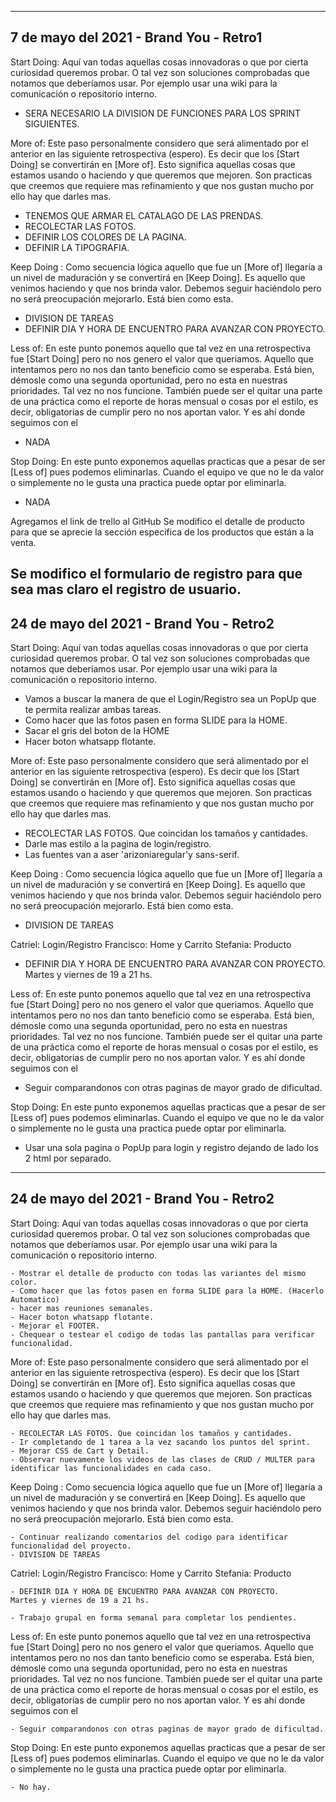 ---------------------------------------------------------------------------------------------------------------------------------------------
7 de mayo del 2021 - Brand You - Retro1
---------------------------------------------------------------------------------------------------------------------------------------------
Start Doing: Aquí van todas aquellas cosas innovadoras o que por cierta curiosidad queremos probar. O tal vez son soluciones comprobadas que notamos que deberíamos usar. Por ejemplo usar una wiki para la comunicación o repositorio interno.

- SERA NECESARIO LA DIVISION DE FUNCIONES PARA LOS SPRINT SIGUIENTES.


More of: Este paso personalmente considero que será alimentado por el anterior en las siguiente retrospectiva (espero). Es decir que los [Start Doing] se convertirán en [More of]. Esto significa aquellas cosas que estamos usando o haciendo y que queremos que mejoren. Son practicas que creemos que requiere mas refinamiento y que nos gustan mucho por ello hay que darles mas.

- TENEMOS QUE ARMAR EL CATALAGO DE LAS PRENDAS.
- RECOLECTAR LAS FOTOS.
- DEFINIR LOS COLORES DE LA PAGINA.
- DEFINIR LA TIPOGRAFIA.

Keep Doing : Como secuencia lógica aquello que fue un [More of] llegaría a un nivel de maduración y se convertirá en [Keep Doing]. Es aquello que venimos haciendo y que nos brinda valor. Debemos seguir haciéndolo pero no será preocupación mejorarlo. Está bien como esta.

- DIVISION DE TAREAS
- DEFINIR DIA Y HORA DE ENCUENTRO PARA AVANZAR CON PROYECTO.

Less of: En este punto ponemos aquello que tal vez en una retrospectiva fue [Start Doing] pero no nos genero el valor que queriamos. Aquello que intentamos pero no nos dan tanto beneficio como se esperaba. Está bien, démosle como una segunda oportunidad, pero no esta en nuestras prioridades. Tal vez no nos funcione. También puede ser el quitar una parte de una práctica como el reporte de horas mensual o cosas por el estilo, es decir, obligatorias de cumplir pero no nos aportan valor. Y es ahí donde seguimos con el

- NADA

Stop Doing: En este punto exponemos aquellas practicas que a pesar de ser [Less of] pues podemos eliminarlas. Cuando el equipo ve que no le da valor o simplemente no le gusta una practica puede optar por eliminarla.

- NADA


Agregamos el link de trello al GitHub
Se modifico el detalle de producto para que se aprecie la sección especifica de los productos que están a la venta.

Se modifico el formulario de registro para que sea mas claro el registro de usuario.
---------------------------------------------------------------------------------------------------------------------------------------------
24 de mayo del 2021 - Brand You - Retro2
---------------------------------------------------------------------------------------------------------------------------------------------
Start Doing: Aquí van todas aquellas cosas innovadoras o que por cierta curiosidad queremos probar. O tal vez son soluciones comprobadas que notamos que deberíamos usar. Por ejemplo usar una wiki para la comunicación o repositorio interno.

- Vamos a buscar la manera de que el Login/Registro sea un PopUp que te permita realizar ambas tareas.
- Como hacer que las fotos pasen en forma SLIDE para la HOME.
- Sacar el gris del boton de la HOME
- Hacer boton whatsapp flotante.

More of: Este paso personalmente considero que será alimentado por el anterior en las siguiente retrospectiva (espero). Es decir que los [Start Doing] se convertirán en [More of]. Esto significa aquellas cosas que estamos usando o haciendo y que queremos que mejoren. Son practicas que creemos que requiere mas refinamiento y que nos gustan mucho por ello hay que darles mas.

- RECOLECTAR LAS FOTOS. Que coincidan los tamaños y cantidades.
- Darle mas estilo a la pagina de login/registro.
- Las fuentes van a aser 'arizoniaregular'y sans-serif.

Keep Doing : Como secuencia lógica aquello que fue un [More of] llegaría a un nivel de maduración y se convertirá en [Keep Doing]. Es aquello que venimos haciendo y que nos brinda valor. Debemos seguir haciéndolo pero no será preocupación mejorarlo. Está bien como esta.

- DIVISION DE TAREAS

Catriel: Login/Registro
Francisco: Home y Carrito
Stefania: Producto

- DEFINIR DIA Y HORA DE ENCUENTRO PARA AVANZAR CON PROYECTO.
Martes y viernes de 19 a 21 hs.

Less of: En este punto ponemos aquello que tal vez en una retrospectiva fue [Start Doing] pero no nos genero el valor que queriamos. Aquello que intentamos pero no nos dan tanto beneficio como se esperaba. Está bien, démosle como una segunda oportunidad, pero no esta en nuestras prioridades. Tal vez no nos funcione. También puede ser el quitar una parte de una práctica como el reporte de horas mensual o cosas por el estilo, es decir, obligatorias de cumplir pero no nos aportan valor. Y es ahí donde seguimos con el

- Seguir comparandonos con otras paginas de mayor grado de dificultad.


Stop Doing: En este punto exponemos aquellas practicas que a pesar de ser [Less of] pues podemos eliminarlas. Cuando el equipo ve que no le da valor o simplemente no le gusta una practica puede optar por eliminarla.

- Usar una sola pagina o PopUp para login y registro dejando de lado los 2 html por separado.


---------------------------------------------------------------------------------------------------------------------------------------------
24 de mayo del 2021 - Brand You - Retro2
---------------------------------------------------------------------------------------------------------------------------------------------
Start Doing: Aquí van todas aquellas cosas innovadoras o que por cierta curiosidad queremos probar. O tal vez son soluciones comprobadas que notamos que deberíamos usar. Por ejemplo usar una wiki para la comunicación o repositorio interno.

    - Mostrar el detalle de producto con todas las variantes del mismo color.
    - Como hacer que las fotos pasen en forma SLIDE para la HOME. (Hacerlo Automatico)
    - hacer mas reuniones semanales.
    - Hacer boton whatsapp flotante.
    - Mejorar el FOOTER.
    - Chequear o testear el codigo de todas las pantallas para verificar funcionalidad.

More of: Este paso personalmente considero que será alimentado por el anterior en las siguiente retrospectiva (espero). Es decir que los [Start Doing] se convertirán en [More of]. Esto significa aquellas cosas que estamos usando o haciendo y que queremos que mejoren. Son practicas que creemos que requiere mas refinamiento y que nos gustan mucho por ello hay que darles mas.


    - RECOLECTAR LAS FOTOS. Que coincidan los tamaños y cantidades.
    - Ir completando de 1 tarea a la vez sacando los puntos del sprint.
    - Mejorar CSS de Cart y Detail.
    - Observar nuevamente los videos de las clases de CRUD / MULTER para identificar las funcionalidades en cada caso.

Keep Doing : Como secuencia lógica aquello que fue un [More of] llegaría a un nivel de maduración y se convertirá en [Keep Doing]. Es aquello que venimos haciendo y que nos brinda valor. Debemos seguir haciéndolo pero no será preocupación mejorarlo. Está bien como esta.

    - Continuar realizando comentarios del codigo para identificar funcionalidad del proyecto.
    - DIVISION DE TAREAS

Catriel: Login/Registro
Francisco: Home y Carrito
Stefania: Producto

    - DEFINIR DIA Y HORA DE ENCUENTRO PARA AVANZAR CON PROYECTO.
    Martes y viernes de 19 a 21 hs.

    - Trabajo grupal en forma semanal para completar los pendientes.

Less of: En este punto ponemos aquello que tal vez en una retrospectiva fue [Start Doing] pero no nos genero el valor que queriamos. Aquello que intentamos pero no nos dan tanto beneficio como se esperaba. Está bien, démosle como una segunda oportunidad, pero no esta en nuestras prioridades. Tal vez no nos funcione. También puede ser el quitar una parte de una práctica como el reporte de horas mensual o cosas por el estilo, es decir, obligatorias de cumplir pero no nos aportan valor. Y es ahí donde seguimos con el

    - Seguir comparandonos con otras paginas de mayor grado de dificultad.

Stop Doing: En este punto exponemos aquellas practicas que a pesar de ser [Less of] pues podemos eliminarlas. Cuando el equipo ve que no le da valor o simplemente no le gusta una practica puede optar por eliminarla.

    - No hay.